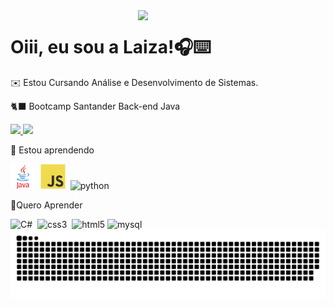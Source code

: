 <img src="https://i.pinimg.com/originals/87/df/6d/87df6d60f4cc3c07968ae2127bddcc30.gif" width="300px" align="right">

# Oiii, eu sou a Laiza!🎧⌨️

✉️ Estou Cursando Análise e Desenvolvimento de Sistemas.

🐈‍⬛ Bootcamp Santander Back-end Java

<div>
  <a href="https://github.com/laizask">
    <img height="150em" src="https://github-readme-stats.vercel.app/api?username=laizask&show_icons=true&theme=radical" />
    <img height="150em" src="https://github-readme-stats.vercel.app/api/top-langs/?username=laizask&layout=compact&theme=radical" />
  </a>
</div>

📼 Estou aprendendo
<div>
  <img src="https://github.com/devicons/devicon/blob/master/icons/java/java-original-wordmark.svg" title="Java" alt="Java" width="40" height="40"/>&nbsp;
  <img src="https://github.com/devicons/devicon/blob/master/icons/javascript/javascript-original.svg" title="JavaScript" alt="JavaScript" width="40" height="40"/>&nbsp;  
  <img src="https://cdn.jsdelivr.net/gh/devicons/devicon/icons/python/python-original.svg" title="python" alt="python" width="40" height="40"/>&nbsp;
</div>

🔮Quero Aprender

<div>
  <img src="https://cdn.jsdelivr.net/gh/devicons/devicon/icons/csharp/csharp-original.svg" title="C#" alt="C#" width="40" height="40"/>&nbsp;
  <img src="https://cdn.jsdelivr.net/gh/devicons/devicon/icons/css3/css3-original.svg" title="css3" alt="css3" width="40" height="40"/>&nbsp;  
  <img src="https://cdn.jsdelivr.net/gh/devicons/devicon@latest/icons/html5/html5-original.svg" title="html5" alt="html5" width="40" height="40"/>
  <img src="https://cdn.jsdelivr.net/gh/devicons/devicon/icons/mysql/mysql-original.svg" title="mysql" alt="mysql" width="40" height="40"/>&nbsp;
</div>




<picture>
  <source media="(prefers-color-scheme: dark)" srcset="https://raw.githubusercontent.com/laizask/laizask/output/github-contribution-grid-snake-dark.svg">
  <source media="(prefers-color-scheme: light)" srcset="https://raw.githubusercontent.com/laizask/laizask/output/github-contribution-grid-snake.svg">
  <img alt="github contribution grid snake animation" src="https://raw.githubusercontent.com/laizask/laizask/output/github-contribution-grid-snake.svg">
</picture>

